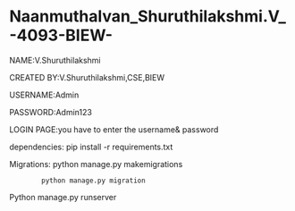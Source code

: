 # Naanmuthalvan_Shuruthilakshmi.V_-4093-BIEW-
NAME:V.Shuruthilakshmi

CREATED BY:V.Shuruthilakshmi,CSE,BIEW

USERNAME:Admin

PASSWORD:Admin123

LOGIN PAGE:you have to enter the username& password

dependencies: pip install -r requirements.txt

Migrations: python manage.py makemigrations

            python manage.py migration

Python manage.py runserver
